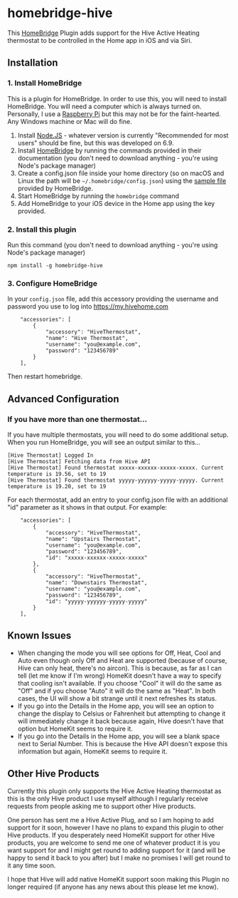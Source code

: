 # homebridge-hive

This [HomeBridge](https://github.com/nfarina/homebridge) Plugin adds support for the Hive Active Heating thermostat to be controlled in the Home app in iOS and via Siri.


## Installation

### 1. Install HomeBridge

This is a plugin for HomeBridge. In order to use this, you will need to install HomeBridge. You will need a computer which is always turned on. Personally, I use a [Raspberry Pi](https://www.raspberrypi.org) but this may not be for the faint-hearted. Any Windows machine or Mac will do fine.

1. Install [Node.JS](https://nodejs.org) - whatever version is currently "Recommended for most users" should be fine, but this was developed on 6.9.
2. Install [HomeBridge](https://github.com/nfarina/homebridge) by running the commands provided in their documentation (you don't need to download anything - you're using Node's package manager)
3. Create a config.json file inside your home directory (so on macOS and Linux the path will be `~/.homebridge/config.json`) using the [sample file](https://github.com/nfarina/homebridge/blob/master/config-sample.json) provided by HomeBridge.
4. Start HomeBridge by running the `homebridge` command
5. Add HomeBridge to your iOS device in the Home app using the key provided.

### 2. Install this plugin

Run this command (you don't need to download anything - you're using Node's package manager)

```
npm install -g homebridge-hive
```

### 3. Configure HomeBridge

In your `config.json` file, add this accessory providing the username and password you use to log into https://my.hivehome.com

```
    "accessories": [
        {
            "accessory": "HiveThermostat",
            "name": "Hive Thermostat",
            "username": "you@example.com",
            "password": "123456789"
        }
    ],
```

Then restart homebridge.

## Advanced Configuration

### If you have more than one thermostat...

If you have multiple thermostats, you will need to do some additional setup. When you run HomeBridge, you will see an output similar to this...

```
[Hive Thermostat] Logged In
[Hive Thermostat] Fetching data from Hive API
[Hive Thermostat] Found thermostat xxxxx-xxxxxx-xxxxx-xxxxx. Current temperature is 19.56, set to 19
[Hive Thermostat] Found thermostat yyyyy-yyyyyy-yyyyy-yyyyy. Current temperature is 19.20, set to 19
```

For each thermostat, add an entry to your config.json file with an additional "id" parameter as it shows in that output. For example:

```
    "accessories": [
        {
            "accessory": "HiveThermostat",
            "name": "Upstairs Thermostat",
            "username": "you@example.com",
            "password": "123456789",
            "id": "xxxxx-xxxxxx-xxxxx-xxxxx"
        },
        {
            "accessory": "HiveThermostat",
            "name": "Downstairs Thermostat",
            "username": "you@example.com",
            "password": "123456789",
            "id": "yyyyy-yyyyyy-yyyyy-yyyyy"
        }
    ],
```



## Known Issues

* When changing the mode you will see options for Off, Heat, Cool and Auto even though only Off and Heat are supported (because of course, Hive can only heat, there's no aircon). This is because, as far as I can tell (let me know if I'm wrong) HomeKit doesn't have a way to specify that cooling isn't available. If you choose "Cool" it will do the same as "Off" and if you choose "Auto" it will do the same as "Heat". In both cases, the UI will show a bit strange until it next refreshes its status.
* If you go into the Details in the Home app, you will see an option to change the display to Celsius or Fahrenheit but attempting to change it will immediately change it back because again, Hive doesn't have that option but HomeKit seems to require it.
* If you go into the Details in the Home app, you will see a blank space next to Serial Number. This is because the Hive API doesn't expose this information but again, HomeKit seems to require it.

## Other Hive Products

Currently this plugin only supports the Hive Active Heating thermostat as this is the only Hive product I use myself although I regularly receive requests from people asking me to support other Hive products.

One person has sent me a Hive Active Plug, and so I am hoping to add support for it soon, however I have no plans to expand this plugin to other Hive products. If you desperately need HomeKit support for other Hive products, you are welcome to send me one of whatever product it is you want support for and I might get round to adding support for it (and will be happy to send it back to you after) but I make no promises I will get round to it any time soon.

I hope that Hive will add native HomeKit support soon making this Plugin no longer required (if anyone has any news about this please let me know). 